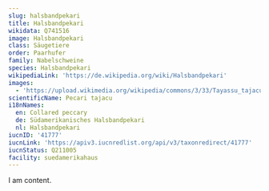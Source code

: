 ```yaml
---
slug: halsbandpekari
title: Halsbandpekari
wikidata: Q741516
image: Halsbandpekari
class: Säugetiere
order: Paarhufer
family: Nabelschweine
species: Halsbandpekari
wikipediaLink: 'https://de.wikipedia.org/wiki/Halsbandpekari'
images:
  - 'https://upload.wikimedia.org/wikipedia/commons/3/33/Tayassu_tajacu.jpg'
scientificName: Pecari tajacu
i18nNames:
  en: Collared peccary
  de: Südamerikanisches Halsbandpekari
  nl: Halsbandpekari
iucnID: '41777'
iucnLink: 'https://apiv3.iucnredlist.org/api/v3/taxonredirect/41777'
iucnStatus: Q211005
facility: suedamerikahaus
---
```


I am content.

